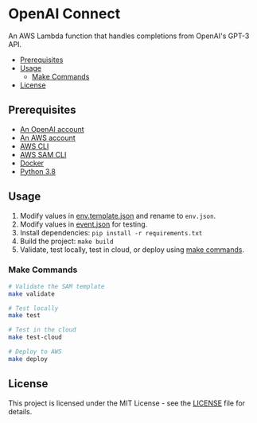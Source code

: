 # OpenAI Connect <!-- omit in toc -->

An AWS Lambda function that handles completions from OpenAI's GPT-3 API.

- [Prerequisites](#prerequisites)
- [Usage](#usage)
  - [Make Commands](#make-commands)
- [License](#license)

## Prerequisites

- [An OpenAI account](https://beta.openai.com/)
- [An AWS account](https://portal.aws.amazon.com/billing/signup#/start)
- [AWS CLI](https://docs.aws.amazon.com/cli/latest/userguide/cli-chap-install.html)
- [AWS SAM CLI](https://docs.aws.amazon.com/serverless-application-model/latest/developerguide/serverless-sam-cli-install.html)
- [Docker](https://docs.docker.com/get-docker/)
- [Python 3.8](https://www.python.org/downloads/release/python-380/)

## Usage

1. Modify values in [env.template.json]() and rename to `env.json`.
2. Modify values in [event.json]() for testing.
3. Install dependencies: `pip install -r requirements.txt`
4. Build the project: `make build`
5. Validate, test locally, test in cloud, or deploy using [make commands](#make-commands).

### Make Commands

```bash
# Validate the SAM template
make validate

# Test locally
make test

# Test in the cloud
make test-cloud

# Deploy to AWS
make deploy
```

## License

This project is licensed under the MIT License - see the [LICENSE](LICENSE) file for details.
```